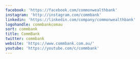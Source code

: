 ```yaml
---
facebook: 'https://facebook.com/commonwealthbank'
instagram: 'http://instagram.com/commbank'
linkedin: 'https://linkedin.com/company/commonwealthbank'
logohandle: commbankcomau
sort: commbank
title: CommBank
twitter: commbank
website: 'https://www.commbank.com.au/'
youtube: 'https://youtube.com/c/commbank'
---
```


